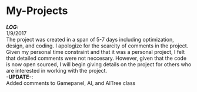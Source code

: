 # My-Projects
<b><i>LOG:</i></b>  
1/9/2017  
The project was created in a span of 5-7 days including optimization, design, and coding.
I apologize for the scarcity of comments in the project. Given my personal time constraint and that it was a personal project,
I felt that detailed comments were not neccesary. However, given that the code is now open sourced, I will begin giving details on the project for others who are interested in working with the project.  
<b>-UPDATE-</b>:  
Added comments to Gamepanel, AI, and AITree class
